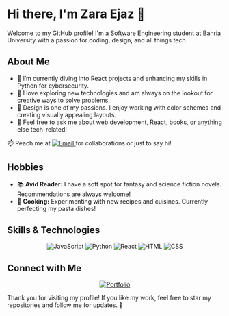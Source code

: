 # Hi there, I'm Zara Ejaz 👋

Welcome to my GitHub profile! I'm a Software Engineering student at Bahria University with a passion for coding, design, and all things tech.

## About Me

- 🔭 I’m currently diving into React projects and enhancing my skills in Python for cybersecurity.
- 🌱 I love exploring new technologies and am always on the lookout for creative ways to solve problems.
- 🎨 Design is one of my passions. I enjoy working with color schemes and creating visually appealing layouts.
- 💬 Feel free to ask me about web development, React, books, or anything else tech-related!
<p>
  📫 Reach me at 
  <a href="mailto:zaraejaz102003@gmail.com" target="_blank">
    <img src="https://img.shields.io/badge/Email-zaraejaz102003%40gmail.com-0078D4?style=flat&logo=gmail&logoColor=white" alt="Email">
  </a>
  for collaborations or just to say hi!
</p>

## Hobbies

- 📚 **Avid Reader:** I have a soft spot for fantasy and science fiction novels. Recommendations are always welcome!
- 🍳 **Cooking:** Experimenting with new recipes and cuisines. Currently perfecting my pasta dishes!

## Skills & Technologies

<p align="center">
  <img src="https://img.shields.io/badge/JavaScript-FFFF00?style=flat&logo=javascript&logoColor=000000" alt="JavaScript">
  <img src="https://img.shields.io/badge/Python-3776AB?style=flat&logo=python&logoColor=FFFFFF" alt="Python">
  <img src="https://img.shields.io/badge/React-61DAFB?style=flat&logo=react&logoColor=000000" alt="React">
  <img src="https://img.shields.io/badge/HTML-E34F26?style=flat&logo=html5&logoColor=FFFFFF" alt="HTML">
  <img src="https://img.shields.io/badge/CSS-1572B6?style=flat&logo=css3&logoColor=FFFFFF" alt="CSS">
</p>

## Connect with Me

<p align="center">

  <a href="https://zaraejazportfolio.netlify.app/#projects" target="_blank">
    <img src="https://img.shields.io/badge/Portfolio-000000?style=flat&logo=github&logoColor=FFFFFF" alt="Portfolio">
  </a>
</p>


Thank you for visiting my profile! If you like my work, feel free to star my repositories and follow me for updates. 🚀

